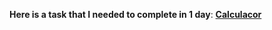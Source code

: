 <b>Here is a task that I needed to complete in 1 day</b>: <a href="https://github.com/fpetras/42-subjects/blob/master/piscine_swift_ios/d00.en.pdf"><b>Calculacor</b></a>
